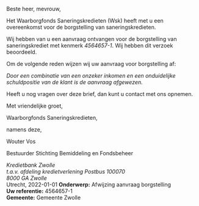 Beste heer, mevrouw,

Het Waarborgfonds Saneringskredieten (Wsk) heeft met u een overeenkomst voor de borgstelling van saneringskredieten.

Wij hebben van u een aanvraag ontvangen voor de borgstelling van saneringskrediet met kenmerk *4564657-1*. Wij hebben dit verzoek beoordeeld.

Om de volgende reden wijzen wij uw aanvraag voor borgstelling af:

*Door een combinatie van een onzeker inkomen en een onduidelijke schuldpositie van de klant is de aanvraag afgewezen.*

Heeft u nog vragen over deze brief, dan kunt u contact met ons opnemen.

Met vriendelijke groet,
 

Waarborgfonds Saneringskredieten,

namens deze,
 



Wouter Vos


Bestuurder Stichting Bemiddeling en Fondsbeheer

<address>
    Kredietbank Zwolle<br>
    t.a.v. afdeling kredietverlening
    Postbus 100070<br>
    8000 GA Zwolle
</address>
<time>Utrecht, 2022-01-01</time>
<reference>
    <strong>Onderwerp:</strong> Afwijzing aanvraag borgstelling<br>
    <strong>Uw referentie:</strong> 4564657-1<br>
    <strong>Gemeente:</strong> Gemeente Zwolle
</reference>